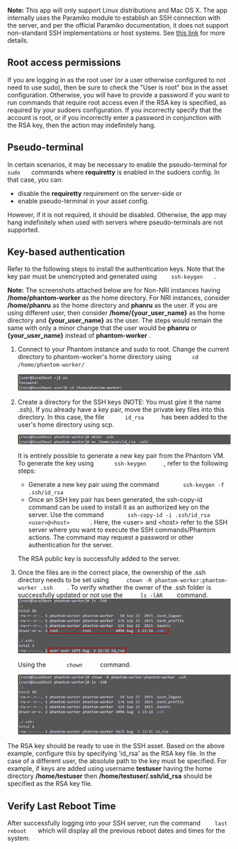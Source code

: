 [comment]: # " File: readme.md"
[comment]: # "  Copyright (c) 2016-2021 Splunk Inc."
[comment]: # ""
[comment]: # "Licensed under the Apache License, Version 2.0 (the 'License');"
[comment]: # "you may not use this file except in compliance with the License."
[comment]: # "You may obtain a copy of the License at"
[comment]: # ""
[comment]: # "    http://www.apache.org/licenses/LICENSE-2.0"
[comment]: # ""
[comment]: # "Unless required by applicable law or agreed to in writing, software distributed under"
[comment]: # "the License is distributed on an 'AS IS' BASIS, WITHOUT WARRANTIES OR CONDITIONS OF ANY KIND,"
[comment]: # "either express or implied. See the License for the specific language governing permissions"
[comment]: # "and limitations under the License."
[comment]: # ""
**Note:** This app will only support Linux distributions and Mac OS X. The app internally uses the
Paramiko module to establish an SSH connection with the server, and per the official Paramiko
documentation, it does not support non-standard SSH implementations or host systems. See [this
link](http://www.paramiko.org/faq.html#paramiko-doesn-t-work-with-my-cisco-windows-or-other-non-unix-system)
for more details.

## Root access permissions

If you are logging in as the root user (or a user otherwise configured to not need to use sudo),
then be sure to check the "User is root" box in the asset configuration. Otherwise, you will have to
provide a password if you want to run commands that require root access even if the RSA key is
specified, as required by your sudoers configuration. If you incorrectly specify that the account is
root, or if you incorrectly enter a password in conjunction with the RSA key, then the action may
indefinitely hang.

## Pseudo-terminal

In certain scenarios, it may be necessary to enable the pseudo-terminal for `     sudo    ` commands
where **requiretty** is enabled in the sudoers config. In that case, you can:

-   disable the **requiretty** requirement on the server-side or
-   enable pseudo-terminal in your asset config.

However, if it is not required, it should be disabled. Otherwise, the app may hang indefinitely when
used with servers where pseudo-terminals are not supported.

## Key-based authentication

Refer to the following steps to install the authentication keys. Note that the key pair must be
unencrypted and generated using `     ssh-keygen    ` .

**Note:** The screenshots attached below are for Non-NRI instances having **/home/phantom-worker**
as the home directory. For NRI instances, consider **/home/phanru** as the home directory and
**phanru** as the user. If you are using different user, then consider **/home/{your_user_name}** as
the home directory and **{your_user_name}** as the user. The steps would remain the same with only a
minor change that the user would be **phanru** or **{your_user_name}** instead of **phantom-worker**
.

1.  Connect to your Phantom instance and sudo to root. Change the current directory to
    phantom-worker's home directory using `       cd /home/phantom-worker/      `  

    [![](img/1.png)](img/1.png)

2.  Create a directory for the SSH keys (NOTE: You must give it the name .ssh). If you already have
    a key pair, move the private key files into this directory. In this case, the file
    `       id_rsa      ` has been added to the user's home directory using scp.

    [![](img/2.png)](img/2.png)

      
    It is entirely possible to generate a new key pair from the Phantom VM. To generate the key
    using `       ssh-keygen      ` , refer to the following steps:

    -   Generate a new key pair using the command `        ssh-keygen -f .ssh/id_rsa       `
    -   Once an SSH key pair has been generated, the ssh-copy-id command can be used to install it
        as an authorized key on the server. Use the command
        `        ssh-copy-id -i .ssh/id_rsa <user>@<host>       ` . Here, the \<user> and \<host>
        refer to the SSH server where you want to execute the SSH commands/Phantom actions. The
        command may request a password or other authentication for the server.

    The RSA public key is successfully added to the server.

3.  Once the files are in the correct place, the ownership of the .ssh directory needs to be set
    using `      chown -R phantom-worker:phantom-worker .ssh     ` . To verify whether the owner of
    the .ssh folder is successfully updated or not use the `      ls -lAR     ` command.  
    [![](img/3.png)](img/3.png)

      
    Using the `       chown      ` command:  

    [![](img/4.png)](img/4.png)

The RSA key should be ready to use in the SSH asset. Based on the above example, configure this by
specifying 'id_rsa' as the RSA key file. In the case of a different user, the absolute path to the
key must be specified. For example, if keys are added using username **testuser** having the home
directory **/home/testuser** then **/home/testuser/.ssh/id_rsa** should be specified as the RSA key
file.

## Verify Last Reboot Time

After successfully logging into your SSH server, run the command `     last reboot    ` which will
display all the previous reboot dates and times for the system.
